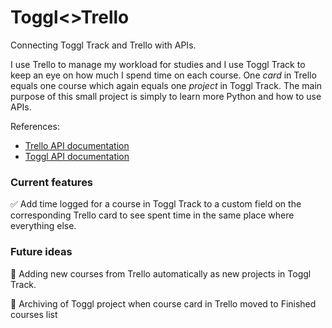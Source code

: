 # Toggl<>Trello
Connecting Toggl Track and Trello with APIs.

I use Trello to manage my workload for studies and I use Toggl Track to keep an eye on how much I spend time 
on each course. One _card_ in Trello equals one course which again equals one _project_ in Toggl Track. 
The main purpose of this small project is simply to learn more Python and how to use APIs.

References:

* [Trello API documentation](https://developer.atlassian.com/cloud/trello/guides/rest-api/api-introduction/)
* [Toggl API documentation](https://github.com/toggl/toggl_api_docs)


### Current features

:white_check_mark: Add time logged for a course in Toggl Track to a custom field on the corresponding Trello card 
to see spent time in the same place where everything else.


### Future ideas

:small_orange_diamond: Adding new courses from Trello automatically as new projects in Toggl Track.

:small_orange_diamond: Archiving of Toggl project when course card in Trello moved to Finished courses list


